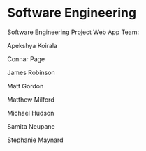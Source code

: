 # Software Engineering
Software Engineering Project Web App Team:

Apekshya Koirala

Connar Page

James Robinson

Matt Gordon

Matthew Milford

Michael Hudson

Samita Neupane

Stephanie Maynard
